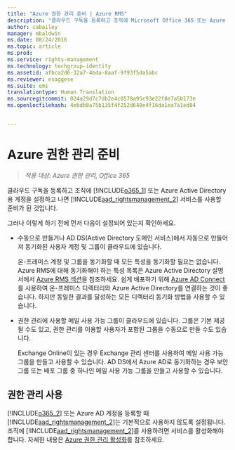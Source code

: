 ```yaml
---
title: "Azure 권한 관리 준비 | Azure RMS"
description: "클라우드 구독을 등록하고 조직에 Microsoft Office 365 또는 Azure Active Directory용 계정을 설정하고 나면 권한 관리 서비스를 사용할 준비가 된 것입니다."
author: cabailey
manager: mbaldwin
ms.date: 08/24/2016
ms.topic: article
ms.prod: 
ms.service: rights-management
ms.technology: techgroup-identity
ms.assetid: afbca2d6-32a7-4bda-8aaf-9f93f5da5abc
ms.reviewer: esaggese
ms.suite: ems
translationtype: Human Translation
ms.sourcegitcommit: 024a29d7c7db2e4c0578a95c93e22f8e7a5b173e
ms.openlocfilehash: 4ebdb8a75b135f4f252d640e4f16da1ea7a1ed04


---
```


# Azure 권한 관리 준비

>*적용 대상: Azure 권한 관리, Office 365*

클라우드 구독을 등록하고 조직에 [!INCLUDE[o365_1](../includes/o365_1_md.md)] 또는 Azure Active Directory용 계정을 설정하고 나면 [!INCLUDE[aad_rightsmanagement_2](../includes/aad_rightsmanagement_2_md.md)] 서비스를 사용할 준비가 된 것입니다.

그러나 이렇게 하기 전에 먼저 다음이 설정되어 있는지 확인하세요.

-   수동으로 만들거나 AD DS(Active Directory 도메인 서비스)에서 자동으로 만들어져 동기화된 사용자 계정 및 그룹이 클라우드에 있습니다.

    온-프레미스 계정 및 그룹을 동기화할 때 모든 특성을 동기화할 필요는 없습니다. Azure RMS에 대해 동기화해야 하는 특성 목록은 Azure Active Directory 설명서에서 [Azure RMS 섹션](/active-directory/active-directory-aadconnectsync-attributes-synchronized#azure-rms)을 참조하세요. 쉽게 배포하기 위해 [Azure AD Connect](/active-directory/active-directory-aadconnectsync-whatis)를 사용하여 온-프레미스 디렉터리와 Azure Active Directory를 연결하는 것이 좋습니다. 하지만 동일한 결과를 달성하는 모든 디렉터리 동기화 방법을 사용할 수 있습니다.

-   권한 관리에 사용할 메일 사용 가능 그룹이 클라우드에 있습니다. 그룹은 기본 제공될 수도 있고, 권한 관리를 이용할 사용자가 포함된 그룹을 수동으로 만들 수도 있습니다.

    Exchange Online이 있는 경우 Exchange 관리 센터를 사용하여 메일 사용 가능 그룹을 만들고 사용할 수 있습니다. AD DS에서 Azure AD로 동기화하는 경우 보안 그룹 또는 배포 그룹 중 하나인 메일 사용 가능 그룹을 만들고 사용할 수 있습니다.

## 권한 관리 사용
[!INCLUDE[o365_2](../includes/o365_2_md.md)] 또는 Azure AD 계정을 등록할 때 [!INCLUDE[aad_rightsmanagement_2](../includes/aad_rightsmanagement_2_md.md)]는 기본적으로 사용하지 않도록 설정됩니다. 조직에 [!INCLUDE[aad_rightsmanagement_2](../includes/aad_rightsmanagement_2_md.md)]를 사용하려면 서비스를 활성화해야 합니다. 자세한 내용은 [Azure 권한 관리 활성화](../deploy-use/activate-service.md)를 참조하세요.






<!--HONumber=Aug16_HO4-->


